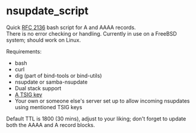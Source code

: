 # nsupdate_script
Quick [RFC 2136](https://tools.ietf.org/html/rfc2136) bash script for A and AAAA records.  
There is no error checking or handling.  Currently in use on a FreeBSD system; should work on Linux.
  
Requirements:  
* bash
* curl
* dig (part of bind-tools or bind-utils)
* nsupdate or samba-nsupdate
* Dual stack support
* [A TSIG key](http://lmgtfy.com/?q=rfc+2136+tsig)
* Your own or someone else's server set up to allow incoming nsupdates using mentioned TSIG keys
  
Default TTL is 1800 (30 mins), adjust to your liking; don't forget to update both the AAAA and A record blocks.
